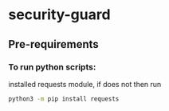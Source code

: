 # security-guard

## Pre-requirements
### To run python scripts:
installed requests module, if does not then run
```bash
python3 -m pip install requests
```
